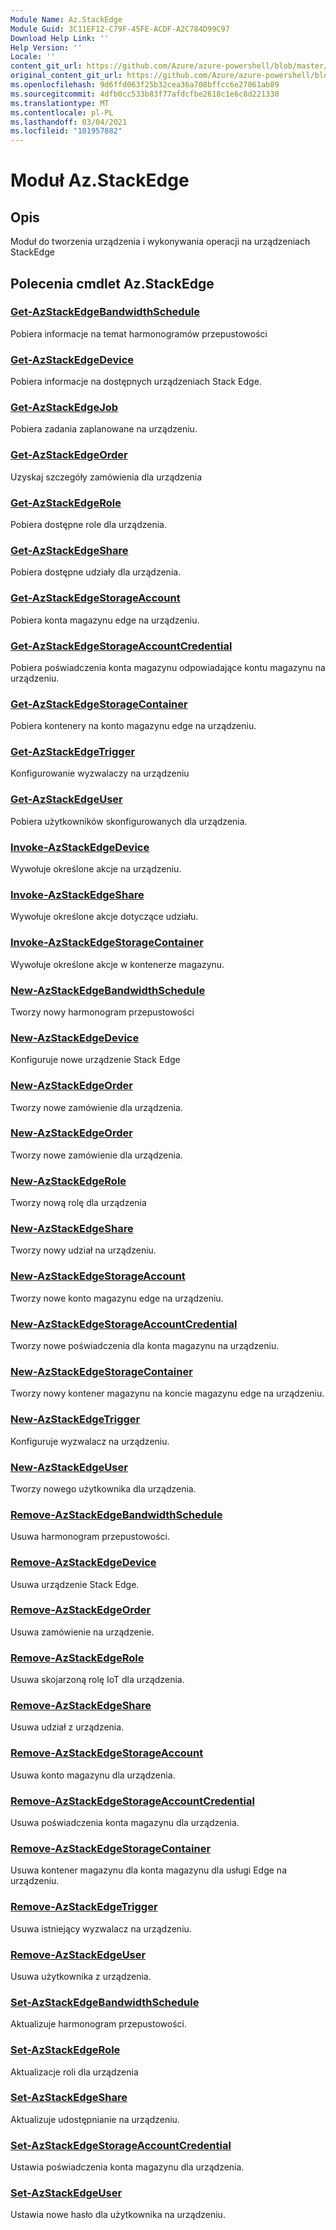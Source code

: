 ```yaml
---
Module Name: Az.StackEdge
Module Guid: 3C11EF12-C79F-45FE-ACDF-A2C784D99C97
Download Help Link: ''
Help Version: ''
Locale: ''
content_git_url: https://github.com/Azure/azure-powershell/blob/master/src/StackEdge/StackEdge/help/Az.StackEdge.md
original_content_git_url: https://github.com/Azure/azure-powershell/blob/master/src/StackEdge/StackEdge/help/Az.StackEdge.md
ms.openlocfilehash: 9d6ffd063f25b32cea36a708bffcc6e27061ab89
ms.sourcegitcommit: 4dfb0cc533b83f77afdcfbe2618c1e6c8d221330
ms.translationtype: MT
ms.contentlocale: pl-PL
ms.lasthandoff: 03/04/2021
ms.locfileid: "101957882"
---
```

# Moduł Az.StackEdge
## Opis
Moduł do tworzenia urządzenia i wykonywania operacji na urządzeniach StackEdge

## Polecenia cmdlet Az.StackEdge
### [Get-AzStackEdgeBandwidthSchedule](Get-AzStackEdgeBandwidthSchedule.md)
Pobiera informacje na temat harmonogramów przepustowości

### [Get-AzStackEdgeDevice](Get-AzStackEdgeDevice.md)
Pobiera informacje na dostępnych urządzeniach Stack Edge.

### [Get-AzStackEdgeJob](Get-AzStackEdgeJob.md)
Pobiera zadania zaplanowane na urządzeniu.

### [Get-AzStackEdgeOrder](Get-AzStackEdgeOrder.md)
Uzyskaj szczegóły zamówienia dla urządzenia

### [Get-AzStackEdgeRole](Get-AzStackEdgeRole.md)
Pobiera dostępne role dla urządzenia.

### [Get-AzStackEdgeShare](Get-AzStackEdgeShare.md)
Pobiera dostępne udziały dla urządzenia.

### [Get-AzStackEdgeStorageAccount](Get-AzStackEdgeStorageAccount.md)
Pobiera konta magazynu edge na urządzeniu.

### [Get-AzStackEdgeStorageAccountCredential](Get-AzStackEdgeStorageAccountCredential.md)
Pobiera poświadczenia konta magazynu odpowiadające kontu magazynu na urządzeniu.

### [Get-AzStackEdgeStorageContainer](Get-AzStackEdgeStorageContainer.md)
Pobiera kontenery na konto magazynu edge na urządzeniu.

### [Get-AzStackEdgeTrigger](Get-AzStackEdgeTrigger.md)
Konfigurowanie wyzwalaczy na urządzeniu
 

### [Get-AzStackEdgeUser](Get-AzStackEdgeUser.md)
Pobiera użytkowników skonfigurowanych dla urządzenia.

### [Invoke-AzStackEdgeDevice](Invoke-AzStackEdgeDevice.md)
Wywołuje określone akcje na urządzeniu.

### [Invoke-AzStackEdgeShare](Invoke-AzStackEdgeShare.md)
Wywołuje określone akcje dotyczące udziału.

### [Invoke-AzStackEdgeStorageContainer](Invoke-AzStackEdgeStorageContainer.md)
Wywołuje określone akcje w kontenerze magazynu.

### [New-AzStackEdgeBandwidthSchedule](New-AzStackEdgeBandwidthSchedule.md)
Tworzy nowy harmonogram przepustowości

### [New-AzStackEdgeDevice](New-AzStackEdgeDevice.md)
Konfiguruje nowe urządzenie Stack Edge

### [New-AzStackEdgeOrder](New-AzStackEdgeOrder.md)
Tworzy nowe zamówienie dla urządzenia.

### [New-AzStackEdgeOrder](New-AzStackEdgeOrder.md)
Tworzy nowe zamówienie dla urządzenia.

### [New-AzStackEdgeRole](New-AzStackEdgeRole.md)
Tworzy nową rolę dla urządzenia

### [New-AzStackEdgeShare](New-AzStackEdgeShare.md)
Tworzy nowy udział na urządzeniu.

### [New-AzStackEdgeStorageAccount](New-AzStackEdgeStorageAccount.md)
Tworzy nowe konto magazynu edge na urządzeniu.

### [New-AzStackEdgeStorageAccountCredential](New-AzStackEdgeStorageAccountCredential.md)
Tworzy nowe poświadczenia dla konta magazynu na urządzeniu.

### [New-AzStackEdgeStorageContainer](New-AzStackEdgeStorageContainer.md)
Tworzy nowy kontener magazynu na koncie magazynu edge na urządzeniu.

### [New-AzStackEdgeTrigger](New-AzStackEdgeTrigger.md)
Konfiguruje wyzwalacz na urządzeniu.

### [New-AzStackEdgeUser](New-AzStackEdgeUser.md)
Tworzy nowego użytkownika dla urządzenia.

### [Remove-AzStackEdgeBandwidthSchedule](Remove-AzStackEdgeBandwidthSchedule.md)
Usuwa harmonogram przepustowości.

### [Remove-AzStackEdgeDevice](Remove-AzStackEdgeDevice.md)
Usuwa urządzenie Stack Edge.

### [Remove-AzStackEdgeOrder](Remove-AzStackEdgeOrder.md)
Usuwa zamówienie na urządzenie.

### [Remove-AzStackEdgeRole](Remove-AzStackEdgeRole.md)
Usuwa skojarzoną rolę IoT dla urządzenia.

### [Remove-AzStackEdgeShare](Remove-AzStackEdgeShare.md)
Usuwa udział z urządzenia.

### [Remove-AzStackEdgeStorageAccount](Remove-AzStackEdgeStorageAccount.md)
Usuwa konto magazynu dla urządzenia.

### [Remove-AzStackEdgeStorageAccountCredential](Remove-AzStackEdgeStorageAccountCredential.md)
Usuwa poświadczenia konta magazynu dla urządzenia.

### [Remove-AzStackEdgeStorageContainer](Remove-AzStackEdgeStorageContainer.md)
Usuwa kontener magazynu dla konta magazynu dla usługi Edge na urządzeniu.

### [Remove-AzStackEdgeTrigger](Remove-AzStackEdgeTrigger.md)
Usuwa istniejący wyzwalacz na urządzeniu.

### [Remove-AzStackEdgeUser](Remove-AzStackEdgeUser.md)
Usuwa użytkownika z urządzenia.

### [Set-AzStackEdgeBandwidthSchedule](Set-AzStackEdgeBandwidthSchedule.md)
Aktualizuje harmonogram przepustowości.

### [Set-AzStackEdgeRole](Set-AzStackEdgeRole.md)
Aktualizacje roli dla urządzenia

### [Set-AzStackEdgeShare](Set-AzStackEdgeShare.md)
Aktualizuje udostępnianie na urządzeniu.

### [Set-AzStackEdgeStorageAccountCredential](Set-AzStackEdgeStorageAccountCredential.md)
Ustawia poświadczenia konta magazynu dla urządzenia.

### [Set-AzStackEdgeUser](Set-AzStackEdgeUser.md)
Ustawia nowe hasło dla użytkownika na urządzeniu.

